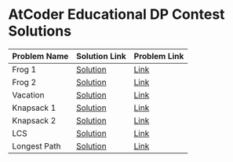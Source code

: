 # AtCoder Educational DP Contest Solutions

| Problem Name | Solution Link | Problem Link |
|-------------|--------------|--------------|
| Frog 1 | [Solution](./Frog_1.cpp) | [Link](https://atcoder.jp/contests/dp/tasks/dp_a) |
| Frog 2 | [Solution](./Frog_2.cpp) | [Link](https://atcoder.jp/contests/dp/tasks/dp_b) |
| Vacation | [Solution](./Vacation.cpp) | [Link](https://atcoder.jp/contests/dp/tasks/dp_c) |
| Knapsack 1 | [Solution](./Knapsack1.cpp) | [Link](https://atcoder.jp/contests/dp/tasks/dp_d) |
| Knapsack 2 | [Solution](./Knapsack2.cpp) | [Link](https://atcoder.jp/contests/dp/tasks/dp_e) |
| LCS | [Solution](./LCS.cpp) | [Link](https://atcoder.jp/contests/dp/tasks/dp_f) |
| Longest Path | [Solution](./Longest_Path.cpp) | [Link](https://atcoder.jp/contests/dp/tasks/dp_g) |
